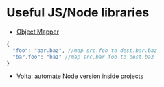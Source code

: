 # Useful JS/Node libraries

- [Object Mapper](https://github.com/wankdanker/node-object-mapper) 
```js
{
  "foo": "bar.baz", //map src.foo to dest.bar.baz
  "bar.foo": "baz" //map src.bar.foo to dest.baz
}
```

- [Volta](https://volta.sh/): automate Node version inside projects